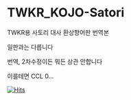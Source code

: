 # TWKR_KOJO-Satori

TWKR용 사토리 대사 환상향어판 번역본

일판과는 다릅니다

번역, 2차수정이든 뭐든 상관 안합니다

이를테면 CCL 0...

[![Hits](https://hits.seeyoufarm.com/api/count/incr/badge.svg?url=https%3A%2F%2Fgithub.com%2Fkeisiki%2FTWKR_KOJO-Satori&count_bg=%2379C83D&title_bg=%23555555&icon=&icon_color=%23E7E7E7&title=%EC%A1%B0%ED%9A%8C%EC%88%98&edge_flat=false)](https://hits.seeyoufarm.com)
